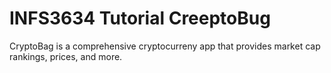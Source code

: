 # INFS3634 Tutorial CreeptoBug
CryptoBag is a comprehensive cryptocurreny app that provides market cap rankings, prices, and more.
